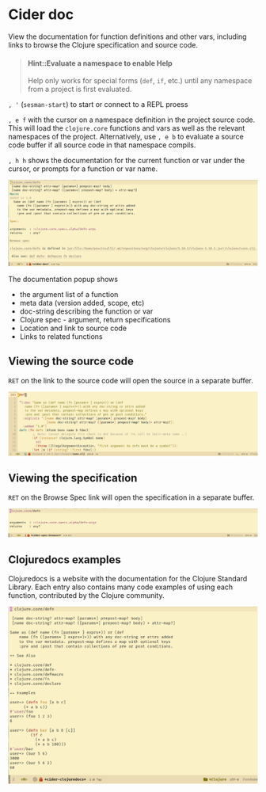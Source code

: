 # Cider doc
View the documentation for function definitions and other vars, including links to browse the Clojure specification and source code.

> #### Hint::Evaluate a namespace to enable Help
> Help only works for special forms (`def`, `if`, etc.) until any namespace from a project is first evaluated.

 `, '` (`sesman-start`) to start or connect to a REPL proess

`, e f` with the cursor on a namespace definition in the project source code. This will load the `clojure.core` functions and vars as well as the relevant namespaces of the project. Alternatively, use `, e b` to evaluate a source code buffer if all source code in that namespace compils.

`, h h` shows the documentation for the current function or var under the cursor, or prompts for a function or var name.

![Spacemacs Clojure docs - defn example](/images/spacemacs-clojure-doc-defn.png)

The documentation popup shows
* the argument list of a function
* meta data (version added, scope, etc)
* doc-string describing the function or var
* Clojure spec - argument, return specifications
* Location and link to source code
* Links to related functions

## Viewing the source code
`RET` on the link to the source code will open the source in a separate buffer.

![Spacemacs Clojure docs source code - defn example](/images/spacemacs-clojure-doc-source.png)


## Viewing the specification
`RET` on the Browse Spec link will open the specification in a separate buffer.

![Spacemacs Clojure docs source code - defn example](/images/spacemacs-clojure-doc-clojure-spec.png)


## Clojuredocs examples
Clojuredocs is a website with the documentation for the Clojure Standard Library.  Each entry also contains many code examples of using each function, contributed by the Clojure community.

![Spacemacs Clojure documentation - clojuredocs example](/images/spacemacs-clojure-docs-clojuredocs.png)
